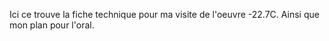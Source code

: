 Ici ce trouve la fiche technique pour ma visite de l'oeuvre -22.7C.  Ainsi que mon plan pour l'oral.
